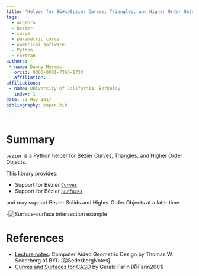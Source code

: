```yaml
---
title: 'Helper for B&#xe9;zier Curves, Triangles, and Higher Order Objects'
tags:
  - algebra
  - bezier
  - curve
  - parametric curve
  - numerical software
  - Python
  - Fortran
authors:
 - name: Danny Hermes
   orcid: 0000-0001-7366-173X
   affiliation: 1
affiliations:
 - name: University of California, Berkeley
   index: 1
date: 22 May 2017
bibliography: paper.bib

---
```


# Summary

`bezier` is a Python helper for B&#xe9;zier [Curves][1], [Triangles][2],
and Higher Order Objects.

This library provides:

- Support for B&#xe9;zier [`Curves`][5]
- Support for B&#xe9;zier [`Surfaces`][6]

and may support B&#xe9;zier Solids and Higher Order Objects at a later
time.

-![Surface-surface intersection example](https://github.com/dhermes/bezier/blob/master/docs/images/surfaces6Q_and_7Q.png)

# References

- [Lecture notes][3]: Computer Aided Geometric Design by Thomas W.
  Sederberg of BYU [@SederbergNotes]
- [Curves and Surfaces for CAGD][4] by Gerald Farin [@Farin2001]

[1]: https://en.wikipedia.org/wiki/B%C3%A9zier_curve
[2]: https://en.wikipedia.org/wiki/B%C3%A9zier_triangle
[3]: http://tom.cs.byu.edu/~557/text/cagd.pdf
[4]: https://www.amazon.com/Curves-Surfaces-CAGD-Fifth-Practical/dp/1558607374
[5]: https://bezier.readthedocs.io/en/latest/reference/bezier.curve.html
[6]: https://bezier.readthedocs.io/en/latest/reference/bezier.surface.html
